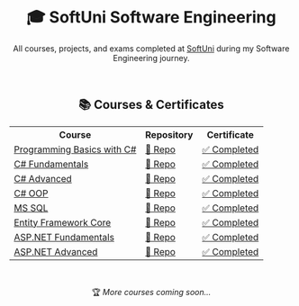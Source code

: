 <h1 align="center">🎓 SoftUni Software Engineering</h1>

<p align="center">
  All courses, projects, and exams completed at <a href="https://softuni.bg/">SoftUni</a> during my Software Engineering journey.
</p>

<br/>

<h2 align="center">📚 Courses & Certificates</h2>

<table align="center">
  <tr>
    <th>Course</th>
    <th>Repository</th>
    <th>Certificate</th>
  </tr>
  <tr>
    <td><a href="https://softuni.bg/trainings/4409/programming-basics-with-csharp-january-2024">Programming Basics with C#</a></td>
    <td><a href="https://github.com/Alexandr0w/SoftUni-Software-Engineering/tree/main/01.CSharp%20Programming%20Basics">🧩 Repo</a></td>
    <td><a href="https://softuni.bg/certificates/details/203916/4ee24f16">✅ Completed</a></td>
  </tr>
  <tr>
    <td><a href="https://softuni.bg/trainings/4502/programming-fundamentals-with-csharp-may-2024">C# Fundamentals</a></td>
    <td><a href="https://github.com/Alexandr0w/SoftUni-Software-Engineering/tree/main/02.CSharp%20Fundamentals">🧩 Repo</a></td>
    <td><a href="https://softuni.bg/certificates/details/222311/07324103">✅ Completed</a></td>
  </tr>
  <tr>
    <td><a href="https://softuni.bg/trainings/4696/csharp-advanced-september-2024">C# Advanced</a></td>
    <td><a href="https://github.com/Alexandr0w/SoftUni-Software-Engineering/tree/main/03.CSharp%20Advanced">🧩 Repo</a></td>
    <td><a href="https://softuni.bg/certificates/details/227795/75ddd65e">✅ Completed</a></td>
  </tr>
  <tr>
    <td><a href="https://softuni.bg/trainings/4697/csharp-oop-october-2024">C# OOP</a></td>
    <td><a href="https://github.com/Alexandr0w/SoftUni-Software-Engineering/tree/main/04.CSharp%20OOP">🧩 Repo</a></td>
    <td><a href="https://softuni.bg/certificates/details/231441/921d4a8f">✅ Completed</a></td>
  </tr>
  <tr>
    <td><a href="https://softuni.bg/trainings/4841/ms-sql-january-2025">MS SQL</a></td>
    <td><a href="https://github.com/Alexandr0w/SoftUni-Software-Engineering/tree/main/05.%D0%9CS%20SQL">🧩 Repo</a></td>
    <td><a href="https://softuni.bg/certificates/details/235828/0f489256">✅ Completed</a></td>
  </tr>
  <tr>
    <td><a href="https://softuni.bg/trainings/4842/entity-framework-core-february-2025">Entity Framework Core</a></td>
    <td><a href="https://github.com/Alexandr0w/SoftUni-Software-Engineering/tree/main/06.Entity%20Framework%20Core">🧩 Repo</a></td>
    <td><a href="https://softuni.bg/certificates/details/239840/55f29ea7">✅ Completed</a></td>
  </tr>
  <tr>
    <td><a href="https://softuni.bg/trainings/4953/asp-net-fundamentals-may-2025">ASP.NET Fundamentals</a></td>
    <td><a href="https://github.com/Alexandr0w/SoftUni-Software-Engineering/tree/main/07.ASP.NET">🧩 Repo</a></td>
    <td><a href="https://softuni.bg/certificates/details/245715/7f7e6221">✅ Completed</a></td>
  </tr>
  <tr>
    <td><a href="https://softuni.bg/trainings/4954/asp-net-advanced-june-2025">ASP.NET Advanced</a></td>
    <td><a href="https://github.com/Alexandr0w/PCShop">🧩 Repo</a></td>
    <td><a href="https://softuni.bg/certificates/details/248506/1120cb7a">✅ Completed</a></td>
  </tr>
</table>

<br/>

<p align="center">
  🏆 <i>More courses coming soon...</i>
</p>
